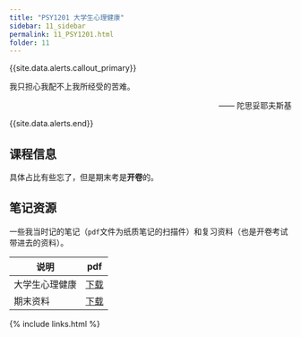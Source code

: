 ```yaml
---
title: "PSY1201 大学生心理健康"
sidebar: 11_sidebar
permalink: 11_PSY1201.html
folder: 11
---
```


{{site.data.alerts.callout_primary}}
<p>我只担心我配不上我所经受的苦难。</p>
<p align="right">—— 陀思妥耶夫斯基</p>

{{site.data.alerts.end}}

## 课程信息

具体占比有些忘了，但是期末考是**开卷**的。

## 笔记资源

一些我当时记的笔记（`pdf`文件为纸质笔记的扫描件）和复习资料（也是开卷考试带进去的资料）。


| 说明                  | pdf                                           |
| --------------------- | --------------------------------------------- |
| 大学生心理健康 | [下载](https://github.com/GihhArwtw/SJTU_AI/blob/main/2020-2021-1/Mental_Health/%E5%BF%83%E7%90%86.pdf) |
| 期末资料 | [下载](https://github.com/GihhArwtw/SJTU_AI/blob/main/2020-2021-1/Mental_Health/%E6%9C%9F%E6%9C%AB%E5%A4%8D%E4%B9%A0.pdf) |

{% include links.html %}
